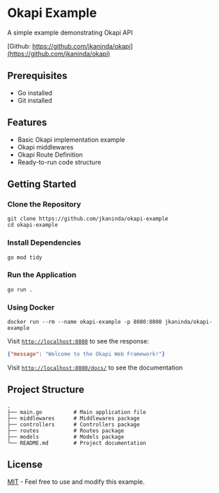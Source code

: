 # Okapi Example

A simple example demonstrating Okapi API

[Github: https://github.com/jkaninda/okapi](https://github.com/jkaninda/okapi)

## Prerequisites

- Go installed
- Git installed

## Features

- Basic Okapi implementation example
- Okapi middlewares
- Okapi Route Definition
- Ready-to-run code structure

## Getting Started

### Clone the Repository

```shell
git clone https://github.com/jkaninda/okapi-example
cd okapi-example
```

### Install Dependencies

```shell
go mod tidy
```

### Run the Application

```shell
go run .
```

### Using Docker

```shell
docker run --rm --name okapi-example -p 8080:8080 jkaninda/okapi-example
```

Visit [`http://localhost:8080`](http://localhost:8080) to see the response:

```json
{"message": "Welcome to the Okapi Web Framework!"}
```

Visit [`http://localhost:8080/docs/`](http://localhost:8080/docs/) to see the documentation

## Project Structure

```
.
├── main.go          # Main application file
├── middlewares      # Middlewares package
├── controllers      # Controllers package
├── routes           # Routes package
├── models           # Models package
└── README.md        # Project documentation
```

## License

[MIT](LICENSE) - Feel free to use and modify this example.

